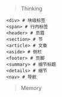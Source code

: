 > Thinking

```
<div> # 块级标签
<span> # 行内标签
<header> # 页眉
<section> # 节
<article> # 文章
<aside> # 侧栏
<footer> # 页脚
<summary> # 细节标题
<details> # 细节
<nav> # 导航
```

> Memory

```

```

